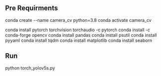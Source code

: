 ## Pre Requirments

conda create --name camera_cv python=3.8
conda activate camera_cv

conda install pytorch torchvision torchaudio -c pytorch
conda install -c conda-forge opencv
conda install pandas
conda install psutil
conda install pyyaml
conda install tqdm
conda install matplotlib
conda install seaborn


## Run
python torch_yolov5s.py
